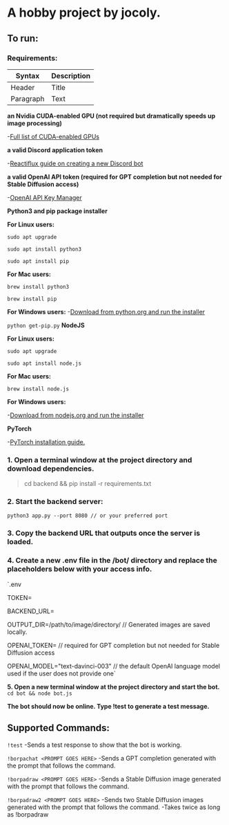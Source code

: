 # A hobby project by jocoly.



## To run:

### Requirements:

| Syntax | Description |
| ----------- | ----------- |
| Header | Title |
| Paragraph | Text |

**an Nvidia CUDA-enabled GPU (not required but dramatically speeds up image processing)**

  -[Full list of CUDA-enabled GPUs](https://developer.nvidia.com/cuda-gpus)
  
**a valid Discord application token**

  -[Reactiflux guide on creating a new Discord bot](https://github.com/reactiflux/discord-irc/wiki/Creating-a-discord-bot-&-getting-a-token)
  
**a valid OpenAI API token (required for GPT completion but not needed for Stable Diffusion access)**

  -[OpenAI API Key Manager](https://platform.openai.com/account/api-keys)
  
**Python3 and pip package installer**

  **For Linux users:**
  
  `sudo apt upgrade`
  
  `sudo apt install python3`
  
  `sudo apt install pip`
  
  **For Mac users:**
  
  `brew install python3`
  
  `brew install pip`
  
  **For Windows users:**
  -[Download from python.org and run the installer](https://www.python.org/downloads/)
  
  `python get-pip.py`
**NodeJS**

  **For Linux users:**
  
  `sudo apt upgrade`
  
  `sudo apt install node.js`
  
  **For Mac users:**
  
  `brew install node.js`
  
  **For Windows users:**
  
  -[Download from nodejs.org and run the installer](https://nodejs.org/en/download)
  
**PyTorch**

  -[PyTorch installation guide.](https://pytorch.org/get-started/locally/)

  

### 1. Open a terminal window at the project directory and download dependencies.
>cd backend && pip install -r requirements.txt


### 2. Start the backend server:
`python3 app.py --port 8080 // or your preferred port`

### 3. Copy the backend URL that outputs once the server is loaded.

### 4. Create a new .env file in the /bot/ directory and replace the placeholders below with your access info.

`.env

TOKEN=<YOUR DISCORD APPLICATION TOKEN GOES HERE>

BACKEND_URL=<BACKEND URL GOES HERE>

OUTPUT_DIR=/path/to/image/directory/ // Generated images are saved locally.

OPENAI_TOKEN=<YOUR OPENAI TOKEN GOES HERE> // required for GPT completion but not needed for Stable Diffusion access

OPENAI_MODEL="text-davinci-003" // the default OpenAI language model used if the user does not provide one`


**5. Open a new terminal window at the project directory and start the bot.**
`cd bot && node bot.js`

**The bot should now be online. Type !test to generate a test message.**

## Supported Commands:
  `!test`
  -Sends a test response to show that the bot is working.

  `!borpachat <PROMPT GOES HERE>`
  -Sends a GPT completion generated with the prompt that follows the command.
  
  `!borpadraw <PROMPT GOES HERE>`
  -Sends a Stable Diffusion image generated with the prompt that follows the command.
  
  `!borpadraw2 <PROMPT GOES HERE>`
  -Sends two Stable Diffusion images generated with the prompt that follows the command.
  -Takes twice as long as !borpadraw
  
